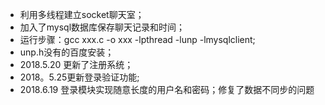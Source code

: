 - 利用多线程建立socket聊天室；
- 加入了mysql数据库保存聊天记录和时间；
- 运行步骤：gcc xxx.c -o xxx -lpthread -lunp -lmysqlclient;
- unp.h没有的百度安装；
- 2018.5.20 更新了注册系统；
- 2018。5.25更新登录验证功能;
- 2018.6.19 登录模块实现随意长度的用户名和密码；修复了数据不同步的问题
